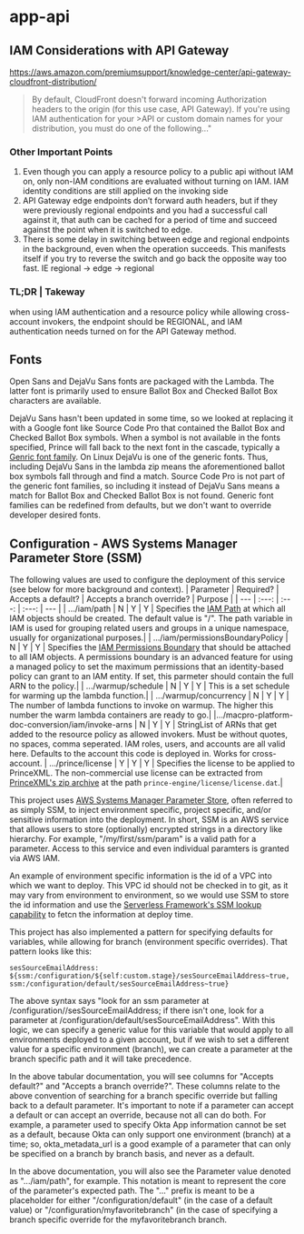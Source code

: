 # app-api

## IAM Considerations with API Gateway

https://aws.amazon.com/premiumsupport/knowledge-center/api-gateway-cloudfront-distribution/

> By default, CloudFront doesn't forward incoming Authorization headers to the origin (for this use case, API Gateway). If you're using IAM authentication for your >API or custom domain names for your distribution, you must do one of the following..."

### Other Important Points

1. Even though you can apply a resource policy to a public api without IAM on, only non-IAM conditions are evaluated without turning on IAM. IAM identity conditions are still applied on the invoking side
2. API Gateway edge endpoints don’t forward auth headers, but if they were previously regional endpoints and you had a successful call against it, that auth can be cached for a period of time and succeed against the point when it is switched to edge.
3. There is some delay in switching between edge and regional endpoints in the background, even when the operation succeeds. This manifests itself if you try to reverse the switch and go back the opposite way too fast. IE regional -> edge -> regional

### TL;DR | Takeway

when using IAM authentication and a resource policy while allowing cross-account invokers, the endpoint should be REGIONAL, and IAM authentication needs turned on for the API Gateway method.

## Fonts

Open Sans and DejaVu Sans fonts are packaged with the Lambda. The latter font is primarily used to ensure Ballot Box and Checked Ballot Box characters are available.

DejaVu Sans hasn't been updated in some time, so we looked at replacing it with a Google font like Source Code Pro that contained the Ballot Box and Checked Ballot Box symbols. When a symbol is not available in the fonts specified, Prince will fall back to the next font in the cascade, typically a [Genric font family](https://www.princexml.com/doc/11/fonts/#font-families). On Linux DejaVu is one of the generic fonts. Thus, including DejaVu Sans in the lambda zip means the aforementioned ballot box symbols fall through and find a match. Source Code Pro is not part of the generic font families, so including it instead of DejaVu Sans means a match for Ballot Box and Checked Ballot Box is not found. Generic font families can be redefined from defaults, but we don't want to override developer desired fonts.

## Configuration - AWS Systems Manager Parameter Store (SSM)

The following values are used to configure the deployment of this service (see below for more background and context).
| Parameter | Required? | Accepts a default? | Accepts a branch override? | Purpose |
| --- | :---: | :---: | :---: | --- |
| .../iam/path | N | Y | Y | Specifies the [IAM Path](https://docs.aws.amazon.com/IAM/latest/UserGuide/reference_identifiers.html#identifiers-friendly-names) at which all IAM objects should be created. The default value is "/". The path variable in IAM is used for grouping related users and groups in a unique namespace, usually for organizational purposes.|
| .../iam/permissionsBoundaryPolicy | N | Y | Y | Specifies the [IAM Permissions Boundary](https://docs.aws.amazon.com/IAM/latest/UserGuide/access_policies_boundaries.html) that should be attached to all IAM objects. A permissions boundary is an advanced feature for using a managed policy to set the maximum permissions that an identity-based policy can grant to an IAM entity. If set, this parmeter should contain the full ARN to the policy.|
| .../warmup/schedule | N | Y | Y | This is a set schedule for warming up the lambda function.|
| .../warmup/concurrency | N | Y | Y | The number of lambda functions to invoke on warmup. The higher this number the warm lambda containers are ready to go.|
|.../macpro-platform-doc-conversion/iam/invoke-arns | N | Y | Y | StringList of ARNs that get added to the resource policy as allowed invokers. Must be without quotes, no spaces, comma seperated. IAM roles, users, and accounts are all valid here. Defaults to the account this code is deployed in. Works for cross-account.
| .../prince/license | Y | Y | Y | Specifies the license to be applied to PrinceXML. The non-commercial use license can be extracted from [PrinceXML's zip archive](https://www.princexml.com/download/prince-14.2-aws-lambda.zip) at the path `prince-engine/license/license.dat`.|

This project uses [AWS Systems Manager Parameter Store](https://docs.aws.amazon.com/systems-manager/latest/userguide/systems-manager-parameter-store.html), often referred to as simply SSM, to inject environment specific, project specific, and/or sensitive information into the deployment.
In short, SSM is an AWS service that allows users to store (optionally) encrypted strings in a directory like hierarchy. For example, "/my/first/ssm/param" is a valid path for a parameter. Access to this service and even individual paramters is granted via AWS IAM.

An example of environment specific information is the id of a VPC into which we want to deploy. This VPC id should not be checked in to git, as it may vary from environment to environment, so we would use SSM to store the id information and use the [Serverless Framework's SSM lookup capability](https://www.serverless.com/framework/docs/providers/aws/guide/variables/#reference-variables-using-the-ssm-parameter-store) to fetcn the information at deploy time.

This project has also implemented a pattern for specifying defaults for variables, while allowing for branch (environment specific overrides). That pattern looks like this:

```
sesSourceEmailAddress: ${ssm:/configuration/${self:custom.stage}/sesSourceEmailAddress~true, ssm:/configuration/default/sesSourceEmailAddress~true}
```

The above syntax says "look for an ssm parameter at /configuration/<branch name>/sesSourceEmailAddress; if there isn't one, look for a parameter at /configuration/default/sesSourceEmailAddress". With this logic, we can specify a generic value for this variable that would apply to all environments deployed to a given account, but if we wish to set a different value for a specific environment (branch), we can create a parameter at the branch specific path and it will take precedence.

In the above tabular documentation, you will see columns for "Accepts default?" and "Accepts a branch override?". These columns relate to the above convention of searching for a branch specific override but falling back to a default parameter. It's important to note if a parameter can accept a default or can accept an override, because not all can do both. For example, a parameter used to specify Okta App information cannot be set as a default, because Okta can only support one environment (branch) at a time; so, okta_metadata_url is a good example of a parameter that can only be specified on a branch by branch basis, and never as a default.

In the above documentation, you will also see the Parameter value denoted as ".../iam/path", for example. This notation is meant to represent the core of the parameter's expected path. The "..." prefix is meant to be a placeholder for either "/configuration/default" (in the case of a default value) or "/configuration/myfavoritebranch" (in the case of specifying a branch specific override for the myfavoritebranch branch.
